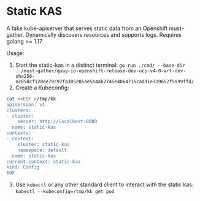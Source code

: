 # Static KAS

A fake kube-apiserver that serves static data from an Openshift must-gather. Dynamically discovers resources and supports logs. Requires golang >= 1.17

Usage:

1. Start the static-kas in a distinct terminal: `go run ./cmd/ --base-dir ../must-gather/quay-io-openshift-release-dev-ocp-v4-0-art-dev-sha256-ec058cf120ee79c97fa385205ae5b4ab7745e4064716cadd1e319652f5999ffd/`
2. Create a Kubeconfig:
```bash
cat <<EOF >/tmp/kk
apiVersion: v1
clusters:
- cluster:
    server: http://localhost:8080
  name: static-kas
contexts:
- context:
    cluster: static-kas
    namespace: default
  name: static-kas
current-context: static-kas
kind: Config
EOF
```
3. Use `kubectl` or any other standard client to interact with the static kas: `kubectl --kubeconfig=/tmp/kk get pod`
